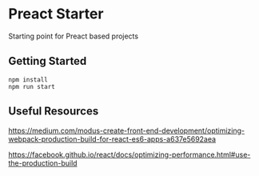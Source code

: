 # Preact Starter

Starting point for Preact based projects

## Getting Started

    npm install
    npm run start
    
    
## Useful Resources
https://medium.com/modus-create-front-end-development/optimizing-webpack-production-build-for-react-es6-apps-a637e5692aea

https://facebook.github.io/react/docs/optimizing-performance.html#use-the-production-build

